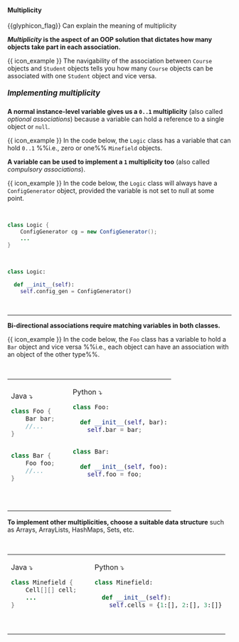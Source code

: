 <div id="title">

#### Multiplicity

</div>

<span id="prereqs"></span>

<span id="outcomes">{{glyphicon_flag}} Can explain the meaning of multiplicity</span>

<div id="body">

**_Multiplicity_ is the aspect of an OOP solution that dictates how many objects take part in each association.** 

<tip-box> 

{{ icon_example }} The navigability of the association between `Course` objects and `Student` objects tells you how many `Course` objects can be associated with one `Student` object and vice versa. 

</tip-box>

##### <big>Implementing multiplicity</big>

**A normal instance-level variable gives us a `0..1` multiplicity** (also called _optional associations_) because a variable can hold a reference to a single object or `null`.

<tip-box>

{{ icon_example }} In the code below, the `Logic` class has a variable that can hold `0..1` %%i.e., zero or one%% `Minefield` objects.

<include src="../../../uml/classDiagrams/associations/navigability/logic-minefield.md" />

</tip-box>


**A variable can be used to implement a `1` multiplicity too** (also called _compulsory associations_).

<tip-box>

{{ icon_example }} In the code below, the `Logic` class will always have a `ConfigGenerator` object, provided the variable is not set to null at some point.


<tabs> 
  <tab header="Java">

```java
class Logic {
    ConfigGenerator cg = new ConfigGenerator();
    ...
}
```
  </tab>
  <tab header="Python">

```python
class Logic:
  
  def __init__(self):
    self.config_gen = ConfigGenerator()
```
  </tab>
</tabs><hr>


</tip-box>

**Bi-directional associations require matching variables in both classes.**

<tip-box>

{{ icon_example }} In the code below, the `Foo` class has a variable to hold a `Bar` object and vice versa %%i.e., each object can have an association with an object of the other type%%.

<table> 
<tr>
  <td>

Java :arrow_heading_down:
```java
class Foo {
    Bar bar;
    //...
}


class Bar {
    Foo foo;
    //...
}

```
  </td>
  <td valign="bottom">&nbsp;&nbsp;<br><br></td>
  <td valign="bottom">

Python :arrow_heading_down:
```python
class Foo:
  
  def __init__(self, bar):
    self.bar = bar;


class Bar:
  
  def __init__(self, foo):
    self.foo = foo;
    
```
  </td>
</tr>
</table>


</tip-box>

**To implement other multiplicities, choose a suitable data structure** such as Arrays, ArrayLists, HashMaps, Sets, etc.

<tip-box>
<table> 
<tr>
  <td>

Java :arrow_heading_down:
```java
class Minefield {
    Cell[][] cell;
    ...
}
```
  </td>
  <td valign="bottom">&nbsp;&nbsp;<br><br></td>
  <td valign="bottom">

Python :arrow_heading_down:
```python
class Minefield:
  
  def __init__(self):
    self.cells = {1:[], 2:[], 3:[]}
```
  </td>
</tr>
</table>


</tip-box>

</div>

<div id="extras">
</div>